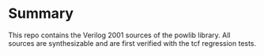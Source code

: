 # Summary

This repo contains the Verilog 2001 sources of the powlib library. All sources are synthesizable and are first verified with the tcf regression tests.